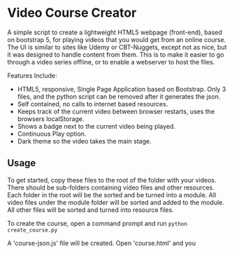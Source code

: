# Video Course Creator

A simple script to create a lightweight HTML5 webpage (front-end), based on bootstrap 5, for playing videos that you would get from an online course. The UI is similar to sites like Udemy or CBT-Nuggets, except not as nice, but it was designed to handle content from them. This is to make it easier to go through a video series offline, or to enable a webserver to host the files.

Features Include:
 - HTML5, responsive, Single Page Application based on Bootstrap. Only 3 files, and the python script can be removed after it generates the json.
 - Self contained, no calls to internet based resources.
 - Keeps track of the current video between browser restarts, uses the browsers localStorage.
 - Shows a badge next to the current video being played.
 - Continuous Play option.
 - Dark theme so the video takes the main stage.
 

Usage
-----
To get started, copy these files to the root of the folder with your videos. There should be sub-folders containing video files and other resources. Each folder in the root will be the sorted and be turned into a module. All video files under the module folder will be sorted and added to the module. All other files will be sorted and turned into resource files.

To create the course, open a command prompt and run `python create_course.py`

A 'course-json.js' file will be created. Open 'course.html' and you
